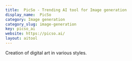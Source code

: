 ```yaml
---
title:  PicSo - Trending AI tool for Image generation
display_name:  PicSo
category: Image generation
category_slug: image-generation
key: picso_ai
website: https://picso.ai/
layout: aitool
---
```


Creation of digital art in various styles.
